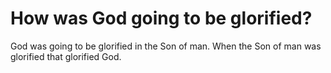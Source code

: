 # How was God going to be glorified?

God was going to be glorified in the Son of man. When the Son of man was glorified that glorified God.
